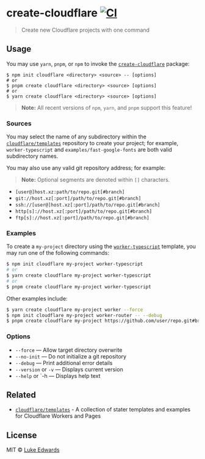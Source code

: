 # create-cloudflare [![CI](https://github.com/lukeed/create-cloudflare/workflows/CI/badge.svg)](https://github.com/lukeed/clsx/actions?query=workflow%3ACI)

> Create new Cloudflare projects with one command

## Usage

You may use `yarn`, `pnpm`, or `npm` to invoke the [`create-cloudflare`](https://www.npmjs.com/package/create-cloudflare) package:


```
$ npm init cloudflare <directory> <source> -- [options]
# or
$ pnpm create cloudflare <directory> <source> [options]
# or
$ yarn create cloudflare <directory> <source> [options]
```

> **Note:** All recent versions of `npm`, `yarn`, and `pnpm` support this feature!


### Sources

You may select the name of any subdirectory within the [`cloudflare/templates`](https://github.com/cloudflare/templates) repository to create your project; for example, `worker-typescript` and `examples/fast-google-fonts` are both valid subdirectory names.

You may also use any valid git repository address; for example:

> **Note:** Optional segments are denoted within `[]` characters.

- `[user@]host.xz:path/to/repo.git[#branch]`
- `git://host.xz[:port]/path/to/repo.git[#branch]`
- `ssh://[user@]host.xz[:port]/path/to/repo.git[#branch]`
- `http[s]://host.xz[:port]/path/to/repo.git[#branch]`
- `ftp[s]://host.xz[:port]/path/to/repo.git[#branch]`


### Examples

To create a `my-project` directory using the [`worker-typescript`](https://github.com/cloudflare/templates/tree/main/worker-typescript) template, you may run one of the following commands:

```sh
$ npm init cloudflare my-project worker-typescript
# or
$ yarn create cloudflare my-project worker-typescript
# or
$ pnpm create cloudflare my-project worker-typescript
```

Other examples include:

```sh
$ yarn create cloudflare my-project worker --force
$ npm init cloudflare my-project worker-router -- --debug
$ pnpm create cloudflare my-project https://github.com/user/repo.git#branch
```


### Options

* `--force` — Allow target directory overwrite
* `--no-init` — Do not initialize a git repository
* `--debug` — Print additional error details
* `--version` or `-v` — Displays current version
* `--help` or `-h — Displays help text

## Related

- [`cloudflare/templates`](https://github.com/cloudflare/templates) - A collection of stater templates and examples for Cloudflare Workers and Pages


## License

MIT © [Luke Edwards](https://lukeed.com)
